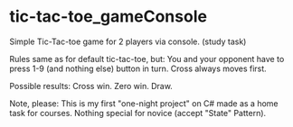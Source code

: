 # tic-tac-toe_gameConsole
Simple Tic-Tac-toe game for 2 players via console. (study task)

Rules same as for default tic-tac-toe, but:
You and your opponent have to press 1-9 (and nothing else) button in turn. 
Cross always moves first.

Possible results:
Cross win.
Zero win.
Draw.

Note, please:
This is my first "one-night project" on C# made as a home task for courses.
Nothing special for novice (accept "State" Pattern).